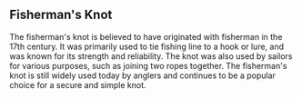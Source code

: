 ## Fisherman's Knot

The fisherman's knot is believed to have originated with fisherman in the 17th century. It was primarily used to tie fishing line to a hook or lure, and was known for its strength and reliability. The knot was also used by sailors for various purposes, such as joining two ropes together. The fisherman's knot is still widely used today by anglers and continues to be a popular choice for a secure and simple knot.
